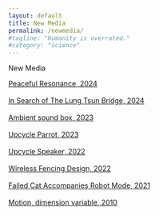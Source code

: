 ```yaml
---
layout: default
title: New Media
permalink: /newmedia/
#tagline: "Humanity is overrated."
#category: "science"
---
```

<p class ="Cata-title">New Media</p>

<!--
<div class = "motion">
<img src="/assets/img/newmedia/motion.gif">
</div>   
it helps to config in css center the gif
 -->


<a href="/wirelessfencing/index">Peaceful Resonance, 2024</a>
<br><br>
<a href="https://youtu.be/e8uUyLjTpaA" target="_blank" rel="noopener noreferrer">In Search of The Lung Tsun Bridge, 2024</a>
<br><br>
<a href="https://youtu.be/vFmjRZcC4WM" target="_blank" rel="noopener noreferrer">Ambient sound box, 2023</a>
<br><br>
<a href="https://youtube.com/shorts/eQD_QZgM-MU" target="_blank" rel="noopener noreferrer">Upcycle Parrot, 2023</a>
<br><br>
<a href="https://youtu.be/xqWMHsatwbY" target="_blank" rel="noopener noreferrer">Upcycle Speaker, 2022</a>
<br><br>
<a href="/wirelessfencing/index">Wireless Fencing Design, 2022</a>
<br><br>
<a href="/hhrobot/index">Failed Cat Accompanies Robot Mode, 2021</a>
<br><br>
<a href="https://youtube.com/shorts/KlCudc9HW2Q" target="_blank" rel="noopener noreferrer">Motion, dimension variable, 2010</a>



<!--<p class ="caption">  Motion, dimension variable, 2010 </p>-->


<br><br>





<br><br>
